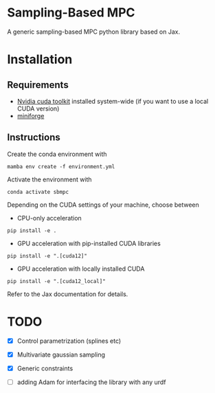 # Sampling-Based MPC
A generic sampling-based MPC python library based on Jax.

# Installation
## Requirements
 - [Nvidia cuda toolkit](https://developer.nvidia.com/cuda-toolkit) installed system-wide (if you want to use a local CUDA version)
 - [miniforge](https://github.com/conda-forge/miniforge/releases)

## Instructions
Create the conda environment with
```
mamba env create -f environment.yml
```

Activate the environment with
```
conda activate sbmpc
```

Depending on the CUDA settings of your machine, choose between
- CPU-only acceleration
```
pip install -e .
```
- GPU acceleration with pip-installed CUDA libraries
```
pip install -e ".[cuda12]"
```
- GPU acceleration with locally installed CUDA
```
pip install -e ".[cuda12_local]"
```

Refer to the Jax documentation for details.


# TODO
- [x] Control parametrization (splines etc)
- [x] Multivariate gaussian sampling 
- [x] Generic constraints
- [ ] adding Adam for interfacing the library with any urdf 


